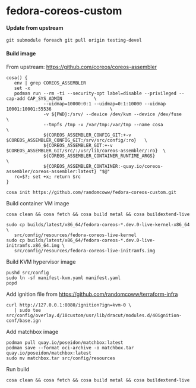 # fedora-coreos-custom

#### Update from upstream

```
git submodule foreach git pull origin testing-devel
```

#### Build image

From upstream: https://github.com/coreos/coreos-assembler

```
cosa() {
   env | grep COREOS_ASSEMBLER
   set -x
   podman run --rm -ti --security-opt label=disable --privileged --cap-add CAP_SYS_ADMIN            \
              --uidmap=10000:0:1 --uidmap=0:1:10000 --uidmap 10001:10001:55536                      \
              -v ${PWD}:/srv/ --device /dev/kvm --device /dev/fuse                                  \
              --tmpfs /tmp -v /var/tmp:/var/tmp --name cosa                                         \
              ${COREOS_ASSEMBLER_CONFIG_GIT:+-v $COREOS_ASSEMBLER_CONFIG_GIT:/srv/src/config/:ro}   \
              ${COREOS_ASSEMBLER_GIT:+-v $COREOS_ASSEMBLER_GIT/src/:/usr/lib/coreos-assembler/:ro}  \
              ${COREOS_ASSEMBLER_CONTAINER_RUNTIME_ARGS}                                            \
              ${COREOS_ASSEMBLER_CONTAINER:-quay.io/coreos-assembler/coreos-assembler:latest} "$@"
   rc=$?; set +x; return $rc
}

cosa init https://github.com/randomcoww/fedora-coreos-custom.git
```

Build container VM image
```
cosa clean && cosa fetch && cosa build metal && cosa buildextend-live

sudo cp builds/latest/x86_64/fedora-coreos-*.dev.0-live-kernel-x86_64 \
   src/config/resources/fedora-coreos-live-kernel
sudo cp builds/latest/x86_64/fedora-coreos-*.dev.0-live-initramfs.x86_64.img \
   src/config/resources/fedora-coreos-live-initramfs.img
```

Build KVM hypervisor image
```
pushd src/config
sudo ln -sf manifest-kvm.yaml manifest.yaml
popd
```

Add ignition file from https://github.com/randomcoww/terraform-infra 
```
curl http://127.0.0.1:8080/ignition?ign=kvm-0 \
   | sudo tee src/config/overlay.d/10custom/usr/lib/dracut/modules.d/40ignition-conf/base.ign
```

Add matchbox image
```
podman pull quay.io/poseidon/matchbox:latest
podman save --format oci-archive -o matchbox.tar quay.io/poseidon/matchbox:latest
sudo mv matchbox.tar src/config/resources
```

Run build
```
cosa clean && cosa fetch && cosa build metal && cosa buildextend-live
```
